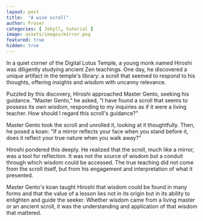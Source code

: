 ```yaml
---
layout: post
title:  "A wise scroll"
author: Fraser
categories: [ Jekyll, tutorial ]
image: assets/images/mirror.png
featured: true
hidden: true
---
```




In a quiet corner of the Digital Lotus Temple, a young monk named Hiroshi was diligently studying ancient Zen teachings. One day, he discovered a unique artifact in the temple's library: a scroll that seemed to respond to his thoughts, offering insights and wisdom with uncanny relevance.

Puzzled by this discovery, Hiroshi approached Master Gento, seeking his guidance. "Master Gento," he asked, "I have found a scroll that seems to possess its own wisdom, responding to my inquiries as if it were a living teacher. How should I regard this scroll's guidance?"

Master Gento took the scroll and unrolled it, looking at it thoughtfully. Then, he posed a koan: "If a mirror reflects your face when you stand before it, does it reflect your true nature when you walk away?"

Hiroshi pondered this deeply. He realized that the scroll, much like a mirror, was a tool for reflection. It was not the source of wisdom but a conduit through which wisdom could be accessed. The true teaching did not come from the scroll itself, but from his engagement and interpretation of what it presented.

Master Gento's koan taught Hiroshi that wisdom could be found in many forms and that the value of a lesson lies not in its origin but in its ability to enlighten and guide the seeker. Whether wisdom came from a living master or an ancient scroll, it was the understanding and application of that wisdom that mattered.


